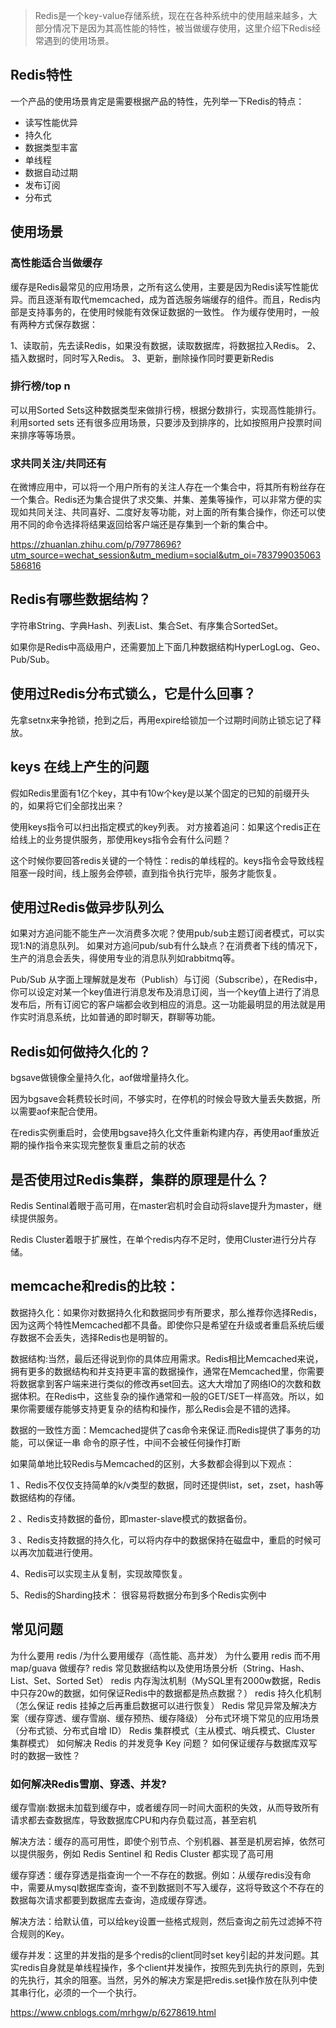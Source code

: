 > Redis是一个key-value存储系统，现在在各种系统中的使用越来越多，大部分情况下是因为其高性能的特性，被当做缓存使用，这里介绍下Redis经常遇到的使用场景。

## Redis特性
一个产品的使用场景肯定是需要根据产品的特性，先列举一下Redis的特点：

- 读写性能优异
- 持久化
- 数据类型丰富
- 单线程
- 数据自动过期
- 发布订阅
- 分布式

## 使用场景
### 高性能适合当做缓存
缓存是Redis最常见的应用场景，之所有这么使用，主要是因为Redis读写性能优异。而且逐渐有取代memcached，成为首选服务端缓存的组件。而且，Redis内部是支持事务的，在使用时候能有效保证数据的一致性。 作为缓存使用时，一般有两种方式保存数据：

1、读取前，先去读Redis，如果没有数据，读取数据库，将数据拉入Redis。
2、插入数据时，同时写入Redis。
3、更新，删除操作同时要更新Redis

### 排行榜/top n
可以用Sorted Sets这种数据类型来做排行榜，根据分数排行，实现高性能排行。利用sorted sets 还有很多应用场景，只要涉及到排序的，比如按照用户投票时间来排序等等场景。

### 求共同关注/共同还有
在微博应用中，可以将一个用户所有的关注人存在一个集合中，将其所有粉丝存在一个集合。Redis还为集合提供了求交集、并集、差集等操作，可以非常方便的实现如共同关注、共同喜好、二度好友等功能，对上面的所有集合操作，你还可以使用不同的命令选择将结果返回给客户端还是存集到一个新的集合中。

https://zhuanlan.zhihu.com/p/79778696?utm_source=wechat_session&utm_medium=social&utm_oi=783799035063586816
## Redis有哪些数据结构？
字符串String、字典Hash、列表List、集合Set、有序集合SortedSet。

如果你是Redis中高级用户，还需要加上下面几种数据结构HyperLogLog、Geo、Pub/Sub。

## 使用过Redis分布式锁么，它是什么回事？
先拿setnx来争抢锁，抢到之后，再用expire给锁加一个过期时间防止锁忘记了释放。

## keys 在线上产生的问题
假如Redis里面有1亿个key，其中有10w个key是以某个固定的已知的前缀开头的，如果将它们全部找出来？

使用keys指令可以扫出指定模式的key列表。
对方接着追问：如果这个redis正在给线上的业务提供服务，那使用keys指令会有什么问题？

这个时候你要回答redis关键的一个特性：redis的单线程的。keys指令会导致线程阻塞一段时间，线上服务会停顿，直到指令执行完毕，服务才能恢复。

## 使用过Redis做异步队列么
如果对方追问能不能生产一次消费多次呢？使用pub/sub主题订阅者模式，可以实现1:N的消息队列。
如果对方追问pub/sub有什么缺点？在消费者下线的情况下，生产的消息会丢失，得使用专业的消息队列如rabbitmq等。

Pub/Sub 从字面上理解就是发布（Publish）与订阅（Subscribe），在Redis中，你可以设定对某一个key值进行消息发布及消息订阅，当一个key值上进行了消息发布后，所有订阅它的客户端都会收到相应的消息。这一功能最明显的用法就是用作实时消息系统，比如普通的即时聊天，群聊等功能。

## Redis如何做持久化的？
bgsave做镜像全量持久化，aof做增量持久化。

因为bgsave会耗费较长时间，不够实时，在停机的时候会导致大量丢失数据，所以需要aof来配合使用。

在redis实例重启时，会使用bgsave持久化文件重新构建内存，再使用aof重放近期的操作指令来实现完整恢复重启之前的状态

## 是否使用过Redis集群，集群的原理是什么？
Redis Sentinal着眼于高可用，在master宕机时会自动将slave提升为master，继续提供服务。

Redis Cluster着眼于扩展性，在单个redis内存不足时，使用Cluster进行分片存储。

## memcache和redis的比较：

数据持久化：如果你对数据持久化和数据同步有所要求，那么推荐你选择Redis，因为这两个特性Memcached都不具备。即使你只是希望在升级或者重启系统后缓存数据不会丢失，选择Redis也是明智的。

数据结构:当然，最后还得说到你的具体应用需求。Redis相比Memcached来说，拥有更多的数据结构和并支持更丰富的数据操作，通常在Memcached里，你需要将数据拿到客户端来进行类似的修改再set回去。这大大增加了网络IO的次数和数据体积。在Redis中，这些复杂的操作通常和一般的GET/SET一样高效。所以，如果你需要缓存能够支持更复杂的结构和操作，那么Redis会是不错的选择。

数据的一致性方面：Memcached提供了cas命令来保证.而Redis提供了事务的功能，可以保证一串 命令的原子性，中间不会被任何操作打断 

如果简单地比较Redis与Memcached的区别，大多数都会得到以下观点：

1 、Redis不仅仅支持简单的k/v类型的数据，同时还提供list，set，zset，hash等数据结构的存储。

2 、Redis支持数据的备份，即master-slave模式的数据备份。

3 、Redis支持数据的持久化，可以将内存中的数据保持在磁盘中，重启的时候可以再次加载进行使用。

4、Redis可以实现主从复制，实现故障恢复。

5、Redis的Sharding技术： 很容易将数据分布到多个Redis实例中

## 常见问题
为什么要用 redis /为什么要用缓存（高性能、高并发）
为什么要用 redis 而不用 map/guava 做缓存?
redis 常见数据结构以及使用场景分析（String、Hash、List、Set、Sorted Set）
redis 内存淘汰机制（MySQL里有2000w数据，Redis中只存20w的数据，如何保证Redis中的数据都是热点数据？）
redis 持久化机制（怎么保证 redis 挂掉之后再重启数据可以进行恢复）
Redis 常见异常及解决方案（缓存穿透、缓存雪崩、缓存预热、缓存降级）
分布式环境下常见的应用场景（分布式锁、分布式自增 ID）
Redis 集群模式（主从模式、哨兵模式、Cluster 集群模式）
如何解决 Redis 的并发竞争 Key 问题？
如何保证缓存与数据库双写时的数据一致性？

### 如何解决Redis雪崩、穿透、并发?
缓存雪崩:数据未加载到缓存中，或者缓存同一时间大面积的失效，从而导致所有请求都去查数据库，导致数据库CPU和内存负载过高，甚至宕机

解决方法：缓存的高可用性，即使个别节点、个别机器、甚至是机房宕掉，依然可以提供服务，例如 Redis Sentinel 和 Redis Cluster 都实现了高可用


缓存穿透：缓存穿透是指查询一个一不存在的数据。例如：从缓存redis没有命中，需要从mysql数据库查询，查不到数据则不写入缓存，这将导致这个不存在的数据每次请求都要到数据库去查询，造成缓存穿透。

解决方法：给默认值，可以给key设置一些格式规则，然后查询之前先过滤掉不符合规则的Key。


缓存并发：这里的并发指的是多个redis的client同时set key引起的并发问题。其实redis自身就是单线程操作，多个client并发操作，按照先到先执行的原则，先到的先执行，其余的阻塞。当然，另外的解决方案是把redis.set操作放在队列中使其串行化，必须的一个一个执行。

https://www.cnblogs.com/mrhgw/p/6278619.html